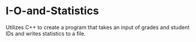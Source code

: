 # I-O-and-Statistics
Utilizes C++ to create a program that takes an input of grades and student IDs and writes statistics to a file.
